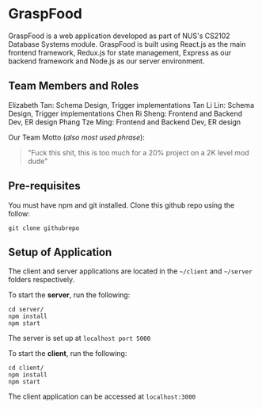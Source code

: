 # GraspFood

GraspFood is a web application developed as part of NUS's CS2102 Database Systems module. GraspFood is built using React.js as the main frontend framework, Redux.js for state management, Express as our backend framework and Node.js as our server environment.

## Team Members and Roles 

Elizabeth Tan: Schema Design, Trigger implementations
Tan Li Lin: Schema Design, Trigger implementations
Chen Ri Sheng: Frontend and Backend Dev, ER design
Phang Tze Ming: Frontend and Backend Dev, ER design

Our Team Motto (_also most used phrase_): 
> "Fuck this shit, this is too much for a 20% project on a 2K level mod dude"

## Pre-requisites

You must have npm and git installed. Clone this github repo using the follow:

```
git clone githubrepo 
```

## Setup of Application

The client and server applications are located in the ``~/client`` and ``~/server`` folders respectively.

To start the **server**, run the following:

```
cd server/
npm install
npm start
```

The server is set up at ``localhost port 5000``

To start the **client**, run the following:

```
cd client/
npm install
npm start
```

The client application can be accessed at ``localhost:3000``



